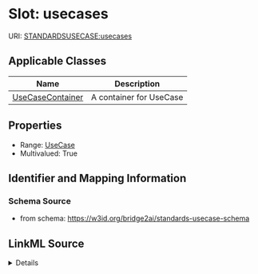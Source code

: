 # Slot: usecases

URI: [STANDARDSUSECASE:usecases](https://w3id.org/bridge2ai/standards-usecase-schema/usecases)



<!-- no inheritance hierarchy -->




## Applicable Classes

| Name | Description |
| --- | --- |
[UseCaseContainer](UseCaseContainer.md) | A container for UseCase






## Properties

* Range: [UseCase](UseCase.md)
* Multivalued: True








## Identifier and Mapping Information







### Schema Source


* from schema: https://w3id.org/bridge2ai/standards-usecase-schema




## LinkML Source

<details>
```yaml
name: usecases
from_schema: https://w3id.org/bridge2ai/standards-usecase-schema
rank: 1000
multivalued: true
alias: usecases
domain_of:
- UseCaseContainer
range: UseCase
inlined: true
inlined_as_list: true

```
</details>